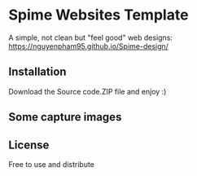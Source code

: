 # Spime Websites Template

A simple, not clean but "feel good" web designs: https://nguyenpham95.github.io/Spime-design/

## Installation

Download the Source code.ZIP file and enjoy :)

## Some capture images



## License

Free to use and distribute
